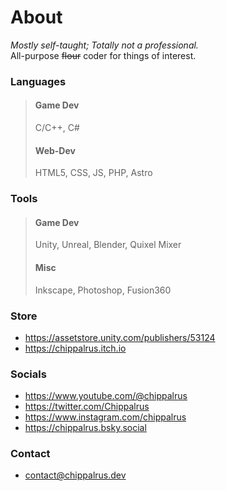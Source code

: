 # About
*Mostly self-taught; Totally not a professional.*  
All-purpose ~~flour~~ coder for things of interest.

### Languages
> #### Game Dev
> C/C++, C#
> #### Web-Dev
> HTML5, CSS, JS, PHP, Astro

### Tools
> #### Game Dev
> Unity, Unreal, Blender, Quixel Mixer
> #### Misc
> Inkscape, Photoshop, Fusion360

### Store
- https://assetstore.unity.com/publishers/53124
- https://chippalrus.itch.io

### Socials
- https://www.youtube.com/@chippalrus
- https://twitter.com/Chippalrus
- https://www.instagram.com/chippalrus
- https://chippalrus.bsky.social

### Contact
- contact@chippalrus.dev